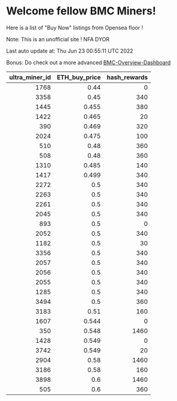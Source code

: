 # Welcome fellow BMC Miners!
Here is a list of "Buy Now" listings from Opensea floor !

Note: This is an unofficial site ! NFA DYOR

Last auto update at: Thu Jun 23 00:55:11 UTC 2022

Bonus: Do check out a more advanced [BMC-Overview-Dashboard](https://dune.com/defifunk/BMC-Overview-Dashboard)


|   ultra_miner_id |   ETH_buy_price |   hash_rewards |
|-----------------:|----------------:|---------------:|
|             1768 |           0.44  |              0 |
|             3358 |           0.45  |            340 |
|             1445 |           0.455 |            380 |
|             1422 |           0.465 |             20 |
|              390 |           0.469 |            320 |
|             2024 |           0.475 |            100 |
|              510 |           0.48  |            360 |
|              508 |           0.48  |            360 |
|             1310 |           0.485 |            140 |
|             1417 |           0.499 |            340 |
|             2272 |           0.5   |            340 |
|             2263 |           0.5   |            340 |
|             2261 |           0.5   |            340 |
|             2045 |           0.5   |            340 |
|              893 |           0.5   |              0 |
|             2052 |           0.5   |            340 |
|             1182 |           0.5   |             30 |
|             3356 |           0.5   |            340 |
|             2057 |           0.5   |            340 |
|             2056 |           0.5   |            340 |
|             2055 |           0.5   |            340 |
|             1285 |           0.5   |            340 |
|             3494 |           0.5   |            360 |
|             3183 |           0.51  |            160 |
|             1607 |           0.544 |              0 |
|              350 |           0.548 |           1460 |
|             1428 |           0.549 |              0 |
|             3742 |           0.549 |             20 |
|             2904 |           0.58  |           1460 |
|             3186 |           0.58  |            160 |
|             3898 |           0.6   |           1460 |
|              505 |           0.6   |            360 |